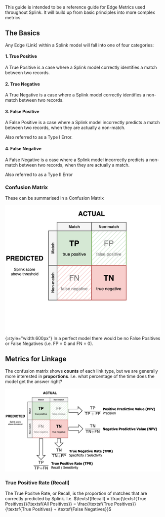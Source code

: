 This guide is intended to be a reference guide for Edge Metrics used throughout Splink. It will build up from basic principles into more complex metrics.

## The Basics

Any Edge (Link) within a Splink model will fall into one of four categories:

#### 1. True Positive

A True Positive is a case where a Splink model correctly identifies a match between two records.

#### 2. True Negative

A True Negative is a case where a Splink model correctly identifies a non-match between two records.

#### 3. False Positive

A False Positive is a case where a Splink model incorrectly predicts a match between two records, when they are actually a non-match.

Also referred to as a Type I Error.

#### 4. False Negative

A False Negative is a case where a Splink model incorrectly predicts a non-match between two records, when they are actually a match.

Also referred to as a Type II Error

### Confusion Matrix
These can be summarised in a Confusion Matrix

![](./image/confusion_matrix.drawio.png){:style="width:600px"}
In a perfect model there would be no False Positives or False Negatives (i.e. FP = 0 and FN = 0).

## Metrics for Linkage

The confusion matrix shows **counts** of each link type, but we are generally more interested in **proportions**. I.e. what percentage of the time does the model get the answer right?


![](./image/confusion_matrix_extra.drawio.png)

### True Positive Rate (Recall)

The True Positve Rate, or Recall, is the proportion of matches that are correctly predicted by Splink. I.e. $\textsf{Recall} = \frac{\textsf{True Positives}}{\textsf{All Positives}} = \frac{\textsf{True Positives}}{\textsf{True Positives} + \textsf{False Negatives}}$
